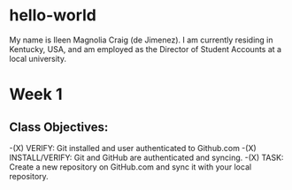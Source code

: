# hello-world
My name is Ileen Magnolia Craig (de Jimenez).
I am currently residing in Kentucky,  USA, and am employed as the Director of Student Accounts at a local university. 

# Week 1

## Class Objectives:
-(X) VERIFY: Git installed and user authenticated to Github.com
-(X) INSTALL/VERIFY: Git and GitHub are authenticated and syncing. 
-(X) TASK: Create a new repository on GitHub.com and sync it with your local repository. 
